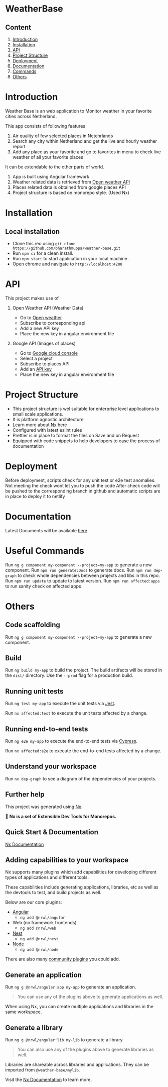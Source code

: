 # WeatherBase

## Content

1. [Introduction](#introduction)
2. [Installation](#installation)
3. [API](#api)
4. [Project Structure](#project-structure)
5. [Deployment](#deployment)
6. [Documentation](#documentation)
7. [Commands](#useful-commands)
8. [Others](#others)

# Introduction

Weather Base is an web application to Monitor weather in your favorite cities across Netherland.

This app consists of following features

1. Air quality of few selected places in Netehrlands
2. Search any city within Netherland and get the live and hourly weather report
3. Add any place as your favorite and go to favorites in menu to check live weather of all your favorite places

It can be extendable to the other parts of world.

1. App is built using Angular framework
2. Weather related data is retrieved from [Open weather API](https://openweathermap.org/api)
3. Places related data is obtained from google places API
4. Project structure is based on monorepo style. (Used Nx)

# Installation

## Local installation

- Clone this reo using `git clone https://github.com/bharathmuppa/weather-base.git`
- Run `npm ci` for a clean install.
- Run `npm start` to start application in your local machine .
- Open chrome and navigate to `http://localhost:4200`

# API

This project makes use of

1. Open Weather API (Weather Data)

   - Go to [Open weather](https://openweathermap.org/api)
   - Subscribe to corresponding api
   - Add a new API key
   - Place the new key in angular environment file

2. Google API (Images of places)
   - Go to [Google cloud console](https://console.cloud.google.com/home/dashboard?project=weatherbase-306123)
   - Select a project
   - Subscribe to places API
   - Add an [API key](https://developers.google.com/maps/documentation/places/web-service/get-api-key?hl=it)
   - Place the new key in angular environment file

# Project Structure

- This project structure is wel suitable for enterprise level applications to small scale applications.
- It is platform agnostic architecture
- Learn more about [Nx](#nx) here
- Configured with latest eslint rules
- Prettier is in place to format the files on Save and on Request
- Equipped with code snippets to help developers to ease the process of documentation

# Deployment

Before deployment, scripts check for any unit test or e2e test anomalies. Not meeting the check wont let you to push the code
After check code will be pushed to the corresponding branch in github and automatic scripts are in place to deploy it to netlify

# Documentation

Latest Documents will be available [here](https://weather-base-docs.netlify.app/)

# Useful Commands

Run `ng g component my-component --project=my-app` to generate a new component.
Run `npm run generate:Docs` to generate docs.
Run `npm run dep-graph` to check whole dependencies between projects and libs in this repo.
Run `npm run update` to update to latest version.
Run `npm run affected:apps` to run sanity check on affected apps

# Others

## Code scaffolding

Run `ng g component my-component --project=my-app` to generate a new component.

## Build

Run `ng build my-app` to build the project. The build artifacts will be stored in the `dist/` directory. Use the `--prod` flag for a production build.

## Running unit tests

Run `ng test my-app` to execute the unit tests via [Jest](https://jestjs.io).

Run `nx affected:test` to execute the unit tests affected by a change.

## Running end-to-end tests

Run `ng e2e my-app` to execute the end-to-end tests via [Cypress](https://www.cypress.io).

Run `nx affected:e2e` to execute the end-to-end tests affected by a change.

## Understand your workspace

Run `nx dep-graph` to see a diagram of the dependencies of your projects.

## Further help

This project was generated using [Nx](https://nx.dev).

🔎 **Nx is a set of Extensible Dev Tools for Monorepos.**

## Quick Start & Documentation

[Nx Documentation](https://nx.dev/angular)

## Adding capabilities to your workspace

Nx supports many plugins which add capabilities for developing different types of applications and different tools.

These capabilities include generating applications, libraries, etc as well as the devtools to test, and build projects as well.

Below are our core plugins:

- [Angular](https://angular.io)
  - `ng add @nrwl/angular`
- Web (no framework frontends)
  - `ng add @nrwl/web`
- [Nest](https://nestjs.com)
  - `ng add @nrwl/nest`
- [Node](https://nodejs.org)
  - `ng add @nrwl/node`

There are also many [community plugins](https://nx.dev/nx-community) you could add.

## Generate an application

Run `ng g @nrwl/angular:app my-app` to generate an application.

> You can use any of the plugins above to generate applications as well.

When using Nx, you can create multiple applications and libraries in the same workspace.

## Generate a library

Run `ng g @nrwl/angular:lib my-lib` to generate a library.

> You can also use any of the plugins above to generate libraries as well.

Libraries are shareable across libraries and applications. They can be imported from `@weather-base/mylib`.

Visit the [Nx Documentation](https://nx.dev/angular) to learn more.
